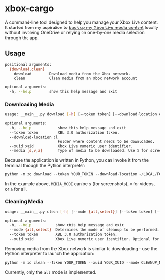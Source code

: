 # xbox-cargo

A command-line tool designed to help you manage your Xbox Live content. It started from my aspiration to [back up my Xbox Live media content](https://den.dev/blog/xbox-live-download-captures/) locally without involving OneDrive or relying on one-by-one media selection through the app.

## Usage

```bash
positional arguments:
  {download,clean}
    download        Download media from the Xbox network.
    clean           Clean media from an Xbox network account.

optional arguments:
  -h, --help        show this help message and exit
```

### Downloading Media

```bash
usage: __main__.py download [-h] [--token token] [--download-location dl] [--xuid xuid] [--media {s,v,a}]

optional arguments:
  -h, --help            show this help message and exit
  --token token         XBL 3.0 authorization token.
  --download-location dl
                        Folder where content needs to be downloaded.
  --xuid xuid           Xbox Live numeric user identifier.
  --media {s,v,a}       Type of media to be downloaded. Use S for screenshots, V, for video, or A for all.
```

Because the application is written in Python, you can invoke it from the terminal through the Python interpreter:

```python
python -m xc download --token YOUR_TOKEN --download-location ~/LOCAL/FOLDER --xuid YOUR_XUID --media MEDIA_MODE
```

In the example above, `MEDIA_MODE` can be `s` (for screenshots), `v` for videos, or `a` for all.

### Cleaning Media

```bash
usage: __main__.py clean [-h] [--mode {all,select}] [--token token] [--xuid xuid]

optional arguments:
  -h, --help           show this help message and exit
  --mode {all,select}  Determines the mode of cleanup to be performed.
  --token token        XBL 3.0 authorization token.
  --xuid xuid          Xbox Live numeric user identifier. Optional for selective cleanup.
```

Removing media from the Xbox network is similar to downloading - use the Python interpreter to launch the application:

```python
python -m xc clean --token YOUR_TOKEN --xuid YOUR_XUID --mode CLEANUP_MODE
```

Currently, only the `all` mode is implemented.
